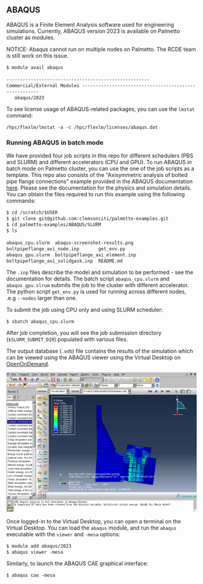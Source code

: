 ## ABAQUS

ABAQUS is a Finite Element Analysis software used
for engineering simulations.
Currently, ABAQUS version 2023 is available on Palmetto cluster as modules.

NOTICE: Abaqus cannot run on multiple nodes on Palmetto. The RCDE team is still work on this issue.
~~~
$ module avail abaqus

----------------------------------------------------- Commercial/External Modules ------------------------------------------------------
   abaqus/2023
~~~

To see license usage of ABAQUS-related packages,
you can use the `lmstat` command:

~~~
/hpc/flexlm/lmstat -a -c /hpc/flexlm/licenses/abaqus.dat
~~~

### Running ABAQUS in batch mode

We have provided four job scripts in this repo for different schedulers (PBS and SLURM) and different accelerators (CPU and GPU).
To run ABAQUS in batch mode on Palmetto cluster, you can use the one of the job scripts as a template.
This repo also consists of the "Axisymmetric analysis of bolted pipe flange connections"
example provided in the ABAQUS documentation [here](http://bobcat.nus.edu.sg:2080/v6.14/books/exa/default.htm).
Please see the documentation for the physics and simulation details.
You can obtain the files required to run this example
using the following commands:

~~~
$ cd /scratch/$USER
$ git clone git@github.com:clemsonciti/palmetto-examples.git
$ cd palmetto-examples/ABAQUS/SLURM
$ ls

abaqus_cpu.slurm  abaqus-screenshot-results.png   boltpipeflange_axi_node.inp       get_env.py
abaqus_gpu.slurm  boltpipeflange_axi_element.inp  boltpipeflange_axi_solidgask.inp  README.md
~~~

The `.inp` files describe the model and simulation to be performed - see
the documentation for details.
The batch script `abaqus_cpu.slurm` and `abaqus_gpu.slrum` submits the job to the cluster with different accelerator. The python script `get_env.py` is used for running across different nodes, .e.g `--nodes` larger than one.

To submit the job using CPU only and using SLURM scheduler:

~~~
$ sbatch abaqus_cpu.slurm
~~~

After job completion, you will see the job submission directory (`$SLURM_SUBMIT_DIR`)
populated with various files.

The output database (`.odb`) file
contains the results of the simulation which can be viewed
using the ABAQUS viewer using the Virtual Desktop on [OpenOnDemand](https://ondemand.rcd.clemson.edu/).

<img src="abaqus-screenshot-results.png" style="width:650px">

Once logged-in to the Virtual Desktop, you can open a terminal on the Virtual Desktop.
You can load the `abaqus` module, and run the `abaqus` executable with the `viewer` and `-mesa` options:

~~~
$ module add abaqus/2023
$ abaqus viewer -mesa
~~~

Similarly,
to launch the ABAQUS CAE graphical interface:

~~~
$ abaqus cae -mesa
~~~
